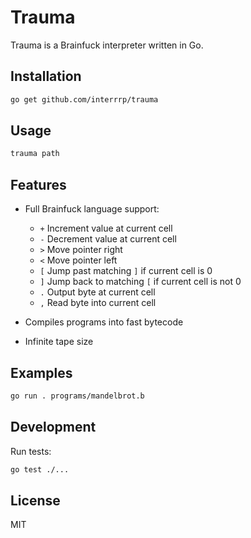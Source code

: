 # Trauma

Trauma is a Brainfuck interpreter written in Go.

## Installation

```sh
go get github.com/interrrp/trauma
```

## Usage

```sh
trauma path
```

## Features

- Full Brainfuck language support:

  - `+` Increment value at current cell
  - `-` Decrement value at current cell
  - `>` Move pointer right
  - `<` Move pointer left
  - `[` Jump past matching `]` if current cell is 0
  - `]` Jump back to matching `[` if current cell is not 0
  - `.` Output byte at current cell
  - `,` Read byte into current cell

- Compiles programs into fast bytecode
- Infinite tape size

## Examples

```sh
go run . programs/mandelbrot.b
```

## Development

Run tests:

```sh
go test ./...
```

## License

MIT
